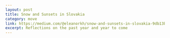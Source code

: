 ```yaml
---
layout: post
title: Snow and Sunsets in Slovakia
category: move
link: https://medium.com/@eleanorkh/snow-and-sunsets-in-slovakia-9db13bc39956
excerpt: Reflections on the past year and year to come
---
```

